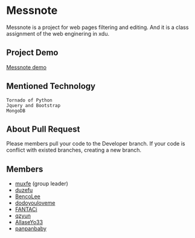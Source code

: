 # **Messnote**
Messnote is a project for web pages filtering and editing. And it is a class assignment of the web enginering in xdu.
## Project Demo
[Messnote demo](https://x-web.github.io/webE)
## Mentioned Technology
`Tornado of Python`<br/>
`Jquery and Bootstrap`<br/>
`MongoDB`<br/>
## About Pull Request
Please members pull your code to the Developer branch.
If your code is conflict with existed branches, creating a new branch.
## Members
* [muxfe](https://github.com/muxfe) (group leader)
* [duzefu](https://github.com/duzefu)
* [BencoLee](https://github.com/BencoLee)
* [dodoyouloveme](https://github.com/dodoyouloveme)
* [FANTACi](https://github.com/FANTACi)
* [qzyun](https://github.com/qzyun)
* [AllaseYo33](https://github.com/AllaseYo33)
* [panpanbaby](https://github.com/panpanbaby)
